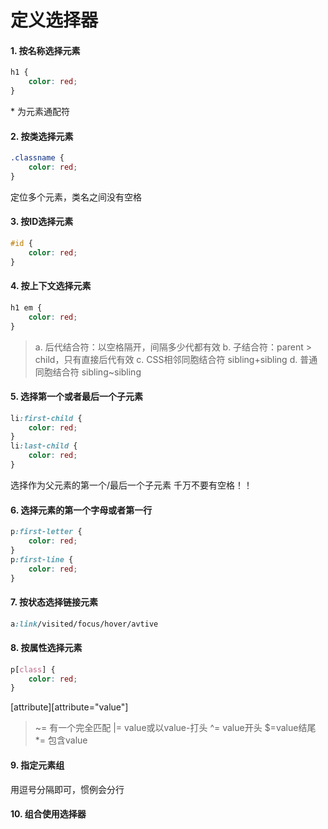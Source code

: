 # 定义选择器
#### 1. 按名称选择元素
``` css
h1 {
    color: red;
}
```
\* 为元素通配符

#### 2. 按类选择元素
``` css
.classname {
    color: red;
}
```
定位多个元素，类名之间没有空格
#### 3. 按ID选择元素
``` css
#id {
    color: red;
}
```
#### 4. 按上下文选择元素
``` css
h1 em {
    color: red;
}
```
> a. 后代结合符：以空格隔开，间隔多少代都有效
> b. 子结合符：parent > child，只有直接后代有效
> c. CSS相邻同胞结合符 sibling+sibling
> d. 普通同胞结合符 sibling~sibling

#### 5. 选择第一个或者最后一个子元素
``` css
li:first-child {
    color: red;
}
li:last-child {
    color: red;
}
```
选择作为父元素的第一个/最后一个子元素
千万不要有空格！！

#### 6. 选择元素的第一个字母或者第一行
``` css
p:first-letter {
    color: red;
}
p:first-line {
    color: red;
}
```
#### 7. 按状态选择链接元素
``` css
a:link/visited/focus/hover/avtive
```
#### 8. 按属性选择元素
``` css
p[class] {
    color: red;
}
```
[attribute][attribute="value"]
> ~= 有一个完全匹配
> |= value或以value-打头
> ^= value开头 
> $=value结尾
> *= 包含value

#### 9. 指定元素组
用逗号分隔即可，惯例会分行
#### 10. 组合使用选择器
